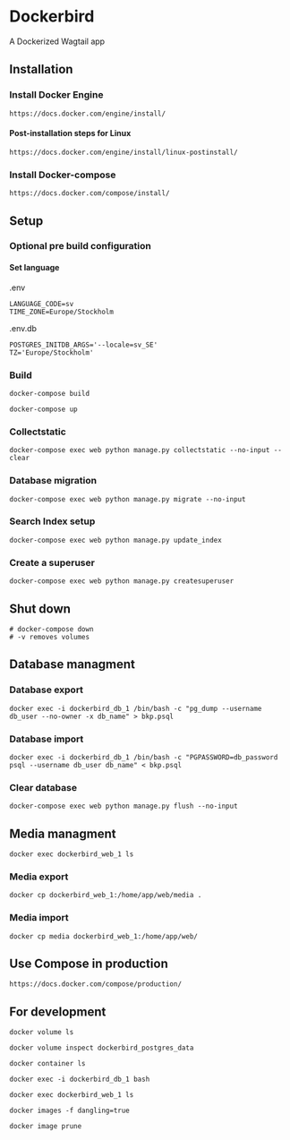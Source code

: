 
# Dockerbird #

A Dockerized Wagtail app

## Installation ###

### Install Docker Engine ###

    https://docs.docker.com/engine/install/

#### Post-installation steps for Linux ####

    https://docs.docker.com/engine/install/linux-postinstall/

### Install Docker-compose ###

    https://docs.docker.com/compose/install/

## Setup ##

### Optional pre build configuration ###

#### Set language ####

.env

    LANGUAGE_CODE=sv
    TIME_ZONE=Europe/Stockholm

.env.db

    POSTGRES_INITDB_ARGS='--locale=sv_SE'
    TZ='Europe/Stockholm'

### Build ###

    docker-compose build

    docker-compose up

### Collectstatic ###

    docker-compose exec web python manage.py collectstatic --no-input --clear

### Database migration ###

    docker-compose exec web python manage.py migrate --no-input

### Search Index setup ###

    docker-compose exec web python manage.py update_index

### Create a superuser ###

    docker-compose exec web python manage.py createsuperuser

## Shut down ##

    # docker-compose down
    # -v removes volumes

## Database managment ##

### Database export ###

    docker exec -i dockerbird_db_1 /bin/bash -c "pg_dump --username db_user --no-owner -x db_name" > bkp.psql

### Database import ###

    docker exec -i dockerbird_db_1 /bin/bash -c "PGPASSWORD=db_password psql --username db_user db_name" < bkp.psql

### Clear database ####

    docker-compose exec web python manage.py flush --no-input

## Media managment ##

    docker exec dockerbird_web_1 ls

### Media export ###

    docker cp dockerbird_web_1:/home/app/web/media .

### Media import ###

    docker cp media dockerbird_web_1:/home/app/web/

## Use Compose in production ##

    https://docs.docker.com/compose/production/

## For development ##

    docker volume ls

    docker volume inspect dockerbird_postgres_data

    docker container ls

    docker exec -i dockerbird_db_1 bash

    docker exec dockerbird_web_1 ls

    docker images -f dangling=true

    docker image prune
